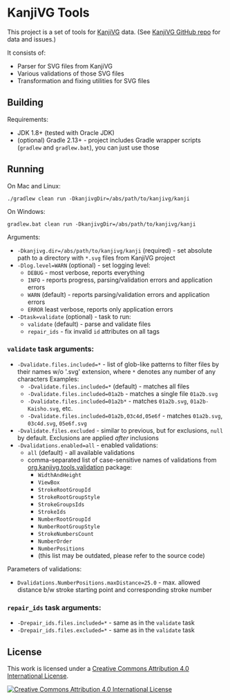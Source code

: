 KanjiVG Tools
=============

This project is a set of tools for [KanjiVG](http://kanjivg.tagaini.net/) data.
(See [KanjiVG GitHub repo](https://github.com/KanjiVG/kanjivg) for data and issues.)

It consists of:

- Parser for SVG files from KanjiVG
- Various validations of those SVG files
- Transformation and fixing utilities for SVG files

Building
--------

Requirements:

- JDK 1.8+ (tested with Oracle JDK)
- (optional) Gradle 2.13+ - project includes Gradle wrapper scripts (`gradlew` and `gradlew.bat`), you can just use those

Running
-------

On Mac and Linux:

    ./gradlew clean run -DkanjivgDir=/abs/path/to/kanjivg/kanji

On Windows:

    gradlew.bat clean run -DkanjivgDir=/abs/path/to/kanjivg/kanji

Arguments:

- `-Dkanjivg.dir=/abs/path/to/kanjivg/kanji` (required) - set absolute path to a directory with `*.svg` files from KanjiVG project
- `-Dlog.level=WARN` (optional) - set logging level:
    - `DEBUG` - most verbose, reports everything
    - `INFO` - reports progress, parsing/validation errors and application errors
    - `WARN` (default) - reports parsing/validation errors and application errors
    - `ERROR` least verbose, reports only application errors
- `-Dtask=validate` (optional) - task to run:
    - `validate` (default) - parse and validate files
    - `repair_ids` - fix invalid `id` attributes on all tags

### `validate` task arguments:

- `-Dvalidate.files.included=*` - list of glob-like patterns to filter files by their names w/o '.svg' extension,
  where `*` denotes any number of any characters
  Examples:
    - `-Dvalidate.files.included=*` (default) - matches all files
    - `-Dvalidate.files.included=01a2b` - matches a single file `01a2b.svg`
    - `-Dvalidate.files.included=01a2b*` - matches `01a2b.svg`, `01a2b-Kaisho.svg`, etc.
    - `-Dvalidate.files.included=01a2b,03c4d,05e6f` - matches `01a2b.svg`, `03c4d.svg`, `05e6f.svg`
- `-Dvalidate.files.excluded` - similar to previous, but for exclusions, `null` by default. Exclusions are applied *after* inclusions
- `-Dvalidations.enabled=all` - enabled validations:
    - `all` (default) - all available validations
    - comma-separated list of case-sensitive names of validations from
      [org.kanjivg.tools.validation](src/main/kotlin/org/kanjivg/tools/validation) package:
        - `WidthAndHeight`
        - `ViewBox`
        - `StrokeRootGroupId`
        - `StrokeRootGroupStyle`
        - `StrokeGroupsIds`
        - `StrokeIds`
        - `NumberRootGroupId`
        - `NumberRootGroupStyle`
        - `StrokeNumbersCount`
        - `NumberOrder`
        - `NumberPositions`
        - (this list may be outdated, please refer to the source code)

Parameters of validations:

- `Dvalidations.NumberPositions.maxDistance=25.0` - max. allowed distance b/w stroke starting point and corresponding stroke number

### `repair_ids` task arguments:

- `-Drepair_ids.files.included=*` - same as in the `validate` task
- `-Drepair_ids.files.excluded=*` - same as in the `validate` task

License
-------

This work is licensed under a [Creative Commons Attribution 4.0 International License][license].

[![Creative Commons Attribution 4.0 International License][license-img]][license]

  [license]: http://creativecommons.org/licenses/by/4.0/
  [license-img]: https://i.creativecommons.org/l/by/4.0/88x31.png
